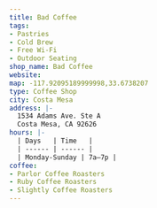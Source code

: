 ```yaml
---
title: Bad Coffee
tags:
- Pastries
- Cold Brew
- Free Wi-Fi
- Outdoor Seating
shop_name: Bad Coffee
website:
map: -117.92095189999998,33.6738207
type: Coffee Shop
city: Costa Mesa
address: |-
  1534 Adams Ave. Ste A
  Costa Mesa, CA 92626
hours: |-
  | Days   | Time   |
  | ------ | ------ |
  | Monday-Sunday | 7a–7p |
coffee:
- Parlor Coffee Roasters
- Ruby Coffee Roasters
- Slightly Coffee Roasters
---
```

